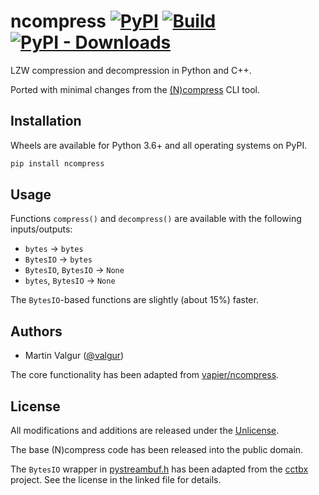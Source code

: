 # ncompress [![PyPI](https://img.shields.io/pypi/v/ncompress)](https://pypi.org/project/ncompress/) [![Build](https://github.com/valgur/velodyne_decoder/actions/workflows/build.yml/badge.svg?event=push)](https://github.com/valgur/velodyne_decoder/actions/workflows/build.yml) [![PyPI - Downloads](https://img.shields.io/pypi/dm/ncompress)](https://pypistats.org/packages/ncompress)

LZW compression and decompression in Python and C++.

Ported with minimal changes from the [(N)compress](https://github.com/vapier/ncompress) CLI tool.

## Installation

Wheels are available for Python 3.6+ and all operating systems on PyPI.

```bash
pip install ncompress
```

## Usage

Functions `compress()` and `decompress()` are available with the following inputs/outputs:

* `bytes` → `bytes`
* `BytesIO` → `bytes`
* `BytesIO`, `BytesIO` → `None`
* `bytes`, `BytesIO` → `None`

The `BytesIO`-based functions are slightly (about 15%) faster.

## Authors

* Martin Valgur ([@valgur](https://github.com/valgur))

The core functionality has been adapted from [vapier/ncompress](https://github.com/vapier/ncompress).

## License

All modifications and additions are released under the [Unlicense](LICENSE).

The base (N)compress code has been released into the public domain.

The `BytesIO` wrapper in [pystreambuf.h](src/pystreambuf.h) has been adapted from the [cctbx](https://github.com/cctbx/cctbx_project) project.
See the license in the linked file for details.
